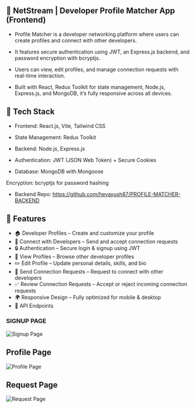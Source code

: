 ## 💼 NetStream | Developer Profile Matcher App (Frontend)

- Profile Matcher is a developer networking platform where users can create profiles and connect with other developers.

- It features secure authentication using JWT, an Express.js backend, and password encryption with bcryptjs.

- Users can view, edit profiles, and manage connection requests with real-time interaction.

- Built with React, Redux Toolkit for state management, Node.js, Express.js, and MongoDB, it’s fully responsive across all devices.

## 🚀 Tech Stack
- Frontend: React.js, Vite, Tailwind CSS

- State Management: Redux Toolkit

- Backend: Node.js, Express.js

- Authentication: JWT (JSON Web Token) + Secure Cookies

- Database: MongoDB with Mongoose

Encryption: bcryptjs for password hashing

- Backend Repo: https://github.com/heyayush87/PROFILE-MATCHER-BACKEND

## 📌 Features

- 🏠 Developer Profiles – Create and customize your profile  
- 🤝 Connect with Developers – Send and accept connection requests  
- 🔒 Authentication – Secure login & signup using JWT  
- 👀 View Profiles – Browse other developer profiles  
- ✏️ Edit Profile – Update personal details, skills, and bio  
- 📩 Send Connection Requests – Request to connect with other developers  
- ✅ Review Connection Requests – Accept or reject incoming connection requests  
- 🌍 Responsive Design – Fully optimized for mobile & desktop  
- 🔧 API Endpoints



### SIGNUP PAGE

![Signup Page](https://github.com/heyayush87/PROFILE-MATCHER-Frontend/blob/0f8c18c26d8878d3ea46666948bc1d0d88a680f3/Screenshot%202025-06-22%20200835.png)

## Profile Page
![Profile Page ](https://github.com/heyayush87/PROFILE-MATCHER-Frontend/blob/b0846144b89eae5361db3fea79f95a4f3ea15a0d/Screenshot%202025-06-22%20200456.png)

## Request Page
![Request Page ](https://github.com/heyayush87/PROFILE-MATCHER-Frontend/blob/7df62618f5c55c637ae671e3ad88805f3a0c2402/Screenshot%202025-06-22%20200432.png)

